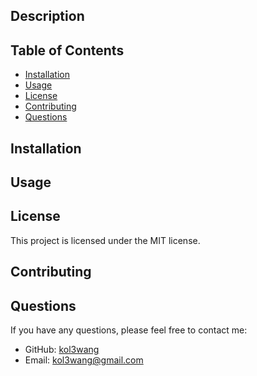   
  ## Description  
  
  ## Table of Contents
  - [Installation](#installation)
  - [Usage](#usage)
  - [License](#license)
  - [Contributing](#contributing)
  - [Questions](#questions)
  
  ## Installation
  
  
  ## Usage
  
  
  ## License
  This project is licensed under the MIT license.
  
  ## Contributing
  
  
  ## Questions
  If you have any questions, please feel free to contact me:
  - GitHub: [kol3wang](https://github.com/kol3wang)
  - Email: kol3wang@gmail.com
    